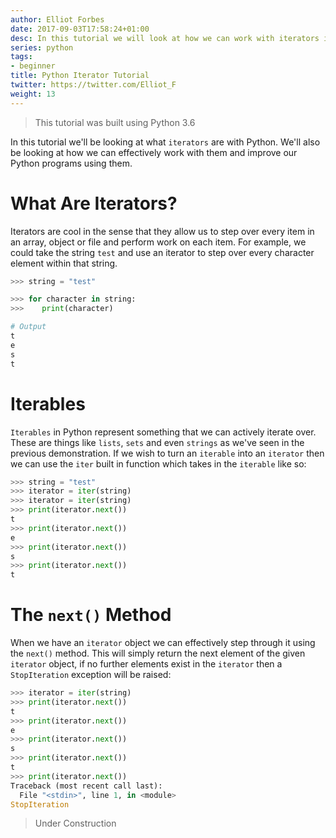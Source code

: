 ```yaml
---
author: Elliot Forbes
date: 2017-09-03T17:58:24+01:00
desc: In this tutorial we will look at how we can work with iterators in Python
series: python
tags:
- beginner
title: Python Iterator Tutorial
twitter: https://twitter.com/Elliot_F
weight: 13
---
```


> This tutorial was built using Python 3.6

In this tutorial we'll be looking at what `iterators` are with Python. We'll also be looking at how we can effectively work with them and improve our Python programs using them. 

# What Are Iterators?

Iterators are cool in the sense that they allow us to step over every item in an array, object or file and perform work on each item. For example, we could take the string `test` and use an iterator to step over every character element within that string.

```python
>>> string = "test"

>>> for character in string:
>>>    print(character)

# Output
t
e
s
t
```

# Iterables

`Iterables` in Python represent something that we can actively iterate over. These are things like `lists`, `sets` and even `strings` as we've seen in the previous demonstration. If we wish to turn an `iterable` into an `iterator` then we can use the `iter` built in function which takes in the `iterable` like so:

```python
>>> string = "test"
>>> iterator = iter(string)
>>> iterator = iter(string)
>>> print(iterator.next())
t
>>> print(iterator.next())
e
>>> print(iterator.next())
s
>>> print(iterator.next())
t
```

# The `next()` Method

When we have an `iterator` object we can effectively step through it using the `next()` method. This will simply return the next element of the given `iterator` object, if no further elements exist in the `iterator` then a `StopIteration` exception will be raised:

```python
>>> iterator = iter(string)
>>> print(iterator.next())
t
>>> print(iterator.next())
e
>>> print(iterator.next())
s
>>> print(iterator.next())
t
>>> print(iterator.next())
Traceback (most recent call last):
  File "<stdin>", line 1, in <module>
StopIteration
```

> Under Construction
